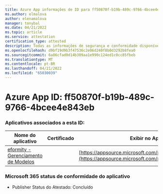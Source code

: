 ```yaml
---
title: Azure App informações de ID para ff50870f-b19b-489c-9766-4bcee4e843eb
ms.author: elmalova
author: elenamalova
manager: tonybal
ms.date: 04/21/2022
ms.topic: article
ms.service: attestation
certification_type: attested
description: Todas as informações de segurança e conformidade disponíveis para ff50870f-b19b-489c-9766-4bcee4e843eb.
ms.openlocfilehash: d9bf19d9b3f47536c2e06d240f8b0d3292b8fea0
ms.sourcegitcommit: 6a86cfad0d14b309aa1e990c124ed1c0cc85fbeb
ms.translationtype: MT
ms.contentlocale: pt-BR
ms.lasthandoff: 04/21/2022
ms.locfileid: "65030039"
---
```

# <a name="azure-app-id-ff50870f-b19b-489c-9766-4bcee4e843eb"></a>Azure App ID: ff50870f-b19b-489c-9766-4bcee4e843eb


### <a name="apps-associated-with-this-id"></a>Aplicativos associados a esta ID:
| **Nome do aplicativo** | **Certificado** | **Exibir no AppSource** |
|--------------|---------------|-----------------------|
| [eformity - Gerenciamento de Modelos](../forward/WA200003519.md) |  | [https://appsource.microsoft.com/product/office/WA200003519](https://appsource.microsoft.com/product/office/WA200003519) |

### <a name="microsoft-365-app-compliance-status"></a>Microsoft 365 status de conformidade do aplicativo
- Publisher Status do Atestado: Concluído
